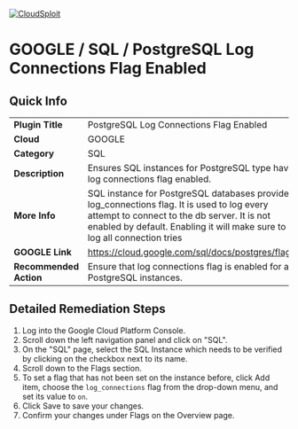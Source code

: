 [![CloudSploit](https://cloudsploit.com/img/logo-new-big-text-100.png "CloudSploit")](https://cloudsploit.com)

# GOOGLE / SQL / PostgreSQL Log Connections Flag Enabled

## Quick Info

| | |
|-|-|
| **Plugin Title** | PostgreSQL Log Connections Flag Enabled |
| **Cloud** | GOOGLE |
| **Category** | SQL |
| **Description** | Ensures SQL instances for PostgreSQL type have log connections flag enabled. |
| **More Info** | SQL instance for PostgreSQL databases provides log_connections flag. It is used to log every attempt to connect to the db server. It is not enabled by default. Enabling it will make sure to log all connection tries |
| **GOOGLE Link** | https://cloud.google.com/sql/docs/postgres/flags |
| **Recommended Action** | Ensure that log connections flag is enabled for all PostgreSQL instances. |

## Detailed Remediation Steps
1. Log into the Google Cloud Platform Console.
2. Scroll down the left navigation panel and click on "SQL". 
3. On the "SQL" page, select the SQL Instance which needs to be verified by clicking on the checkbox next to its name.
4. Scroll down to the Flags section.
5. To set a flag that has not been set on the instance before, click Add item, choose the `log_connections` flag from the drop-down menu, and set its value to `on`.
6. Click Save to save your changes.
7. Confirm your changes under Flags on the Overview page.